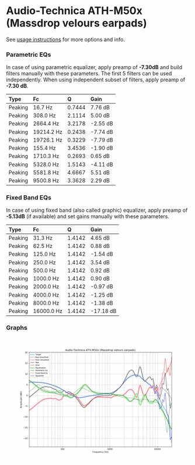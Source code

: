 # Audio-Technica ATH-M50x (Massdrop velours earpads)
See [usage instructions](https://github.com/jaakkopasanen/AutoEq#usage) for more options and info.

### Parametric EQs
In case of using parametric equalizer, apply preamp of **-7.30dB** and build filters manually
with these parameters. The first 5 filters can be used independently.
When using independent subset of filters, apply preamp of **-7.30 dB**.

| Type    | Fc         |      Q | Gain     |
|:--------|:-----------|:-------|:---------|
| Peaking | 16.7 Hz    | 0.7444 | 7.76 dB  |
| Peaking | 308.0 Hz   | 2.1114 | 5.00 dB  |
| Peaking | 2664.4 Hz  | 3.2178 | -2.55 dB |
| Peaking | 19214.2 Hz | 0.2438 | -7.74 dB |
| Peaking | 19726.1 Hz | 0.3229 | -7.79 dB |
| Peaking | 155.4 Hz   | 3.4536 | -1.90 dB |
| Peaking | 1710.3 Hz  | 0.2693 | 0.65 dB  |
| Peaking | 5328.0 Hz  | 1.5143 | -4.11 dB |
| Peaking | 5581.8 Hz  | 4.6667 | 5.51 dB  |
| Peaking | 9500.8 Hz  | 3.3628 | 2.29 dB  |

### Fixed Band EQs
In case of using fixed band (also called graphic) equalizer, apply preamp of **-5.13dB**
(if available) and set gains manually with these parameters.

| Type    | Fc         |      Q | Gain      |
|:--------|:-----------|:-------|:----------|
| Peaking | 31.3 Hz    | 1.4142 | 4.65 dB   |
| Peaking | 62.5 Hz    | 1.4142 | 0.88 dB   |
| Peaking | 125.0 Hz   | 1.4142 | -1.54 dB  |
| Peaking | 250.0 Hz   | 1.4142 | 3.54 dB   |
| Peaking | 500.0 Hz   | 1.4142 | 0.92 dB   |
| Peaking | 1000.0 Hz  | 1.4142 | 0.90 dB   |
| Peaking | 2000.0 Hz  | 1.4142 | -0.97 dB  |
| Peaking | 4000.0 Hz  | 1.4142 | -1.25 dB  |
| Peaking | 8000.0 Hz  | 1.4142 | -1.38 dB  |
| Peaking | 16000.0 Hz | 1.4142 | -17.18 dB |

### Graphs
![](./Audio-Technica%20ATH-M50x%20(Massdrop%20velours%20earpads).png)